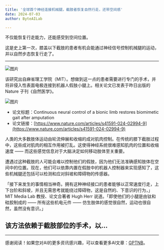 ```yaml
---
title: '全球首个神经连接机械腿，截肢者恢复自然行走，还带空间感'
date: 2024-07-03
author: ByteAILab

---
```


不仅能恢复行走能力，还能感受到空间位置。

这是史上第一次，膝盖以下截肢的患者有机会能通过神经信号控制机械腿的运动，并以自然步态恢复行走了。

---


![图片](https://image.jiqizhixin.com/uploads/editor/9a423c3a-e694-4fcb-8f29-6465729e345f/640.gif)

该研究出自麻省理工学院（MIT）。想做到这一点的患者需要进行专门的手术，并将非侵入性表面电极连接到机器人假肢小腿上。相关论文已发表于昨日出版的 Nature 子刊《自然医学》。

![图片](https://image.jiqizhixin.com/uploads/editor/074da149-0cd2-4918-b868-891b948fe4d1/640.png)

- 论文标题：Continuous neural control of a bionic limb restores biomimetic gait after amputation
- 论文链接：[https://www.nature.com/articles/s41591-024-02994-9](https://www.nature.com/articles/s41591-024-02994-9)

人类的大多数肢体运动由轮流伸展和收缩的成对肌肉控制。在传统的膝下截肢过程中，这些成对肌肉的相互作用被打乱。这使得神经系统很难感知肌肉的位置和收缩速度 —— 而这些感觉信息对于大脑决定如何移动肢体至关重要。

遭遇过这种截肢的人可能会难以控制他们的假肢，因为他们无法准确感知肢体在空间中的位置。现在，他们可以依靠内置在假肢中的机器人控制器来实现感知了，这些机械腿还包括可以检测和应对斜坡和障碍物的传感器。

「接下来发生的事情相当神奇。拥有这种神经接口的患者能够以正常速度行走，上下台阶和斜坡，并且无需思考就能绕过障碍物，这是自然的、下意识的行为，」MIT Media Lab 教授、论文合著者 Hugh Herr 说道。「即使他们的小腿是由钛和硅胶制成的 —— 所有这些机电元件 —— 仿生肢体的感觉很自然，运动也很自然，虽然没有意识。」

该方法依赖于截肢部位的手术，以...
---
---
感谢阅读！如果您对AI的更多资讯感兴趣，可以查看更多AI文章：[GPTNB](https://gptnb.com)。